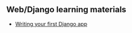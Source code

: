 
## Web/Django learning materials
- [Writing your first Django app](https://docs.djangoproject.com/en/2.2/intro/)

